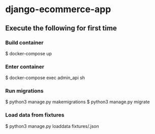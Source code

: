 # django-ecommerce-app

## Execute the following for first time

### Build container

$ docker-compose up

### Enter container

$ docker-compose exec admin_api sh

### Run migrations

$ python3 manage.py makemigrations
$ python3 manage.py migrate

### Load data from fixtures

$ python3 manage.py loaddata fixtures/<filename>.json
